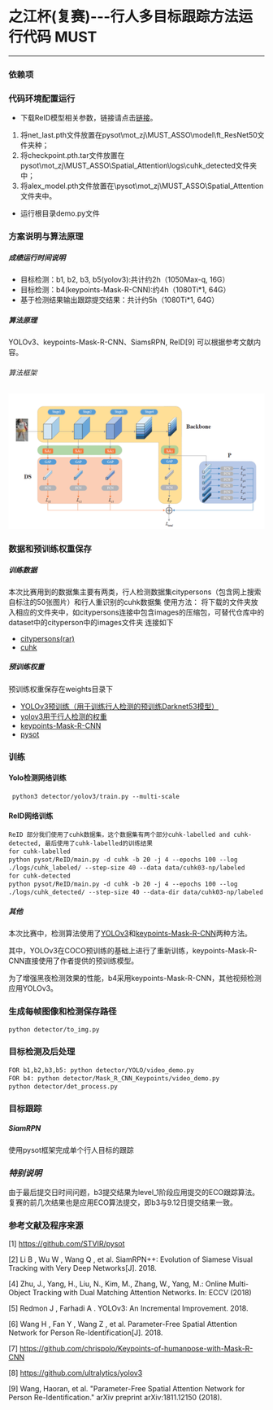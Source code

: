 # 之江杯(复赛)---行人多目标跟踪方法运行代码 MUST
---
### 依赖项

### 代码环境配置运行

- 下载ReID模型相关参数，链接请点击[链接](https://pan.baidu.com/s/1sROOxFIgQYqrZA0CvLuMUA)。

1. 将net_last.pth文件放置在pysot\mot_zj\MUST_ASSO\model\ft_ResNet50文件夹种；
2. 将checkpoint.pth.tar文件放置在pysot\mot_zj\MUST_ASSO\Spatial_Attention\logs\cuhk_detected文件夹中；
3. 将alex_model.pth文件放置在\pysot\mot_zj\MUST_ASSO\Spatial_Attention文件夹中。
- 运行根目录demo.py文件

### 方案说明与算法原理
##### 成绩运行时间说明
- 目标检测：b1, b2, b3, b5(yolov3):共计约2h（1050Max-q, 16G）
- 目标检测：b4(keypoints-Mask-R-CNN):约4h（1080Ti*1, 64G）
- 基于检测结果输出跟踪提交结果：共计约5h（1080Ti*1, 64G）

##### 算法原理
YOLOv3、keypoints-Mask-R-CNN、SiamsRPN, ReID[9] 可以根据参考文献内容。

###### 算法框架
![之后需要替换](./readme_materials/reid.PNG)


### 数据和预训练权重保存
##### 训练数据
本次比赛用到的数据集主要有两类，行人检测数据集citypersons（包含网上搜索自标注的50张图片）和行人重识别的cuhk数据集
使用方法：
将下载的文件夹放入相应的文件夹中，如citypersons连接中包含images的压缩包，可替代仓库中的dataset中的cityperson中的images文件夹
连接如下
- [citypersons(rar)](https://pan.baidu.com/s/1yui64WJi92-bOh49qufCzg)
- [cuhk](https://pan.baidu.com/s/17mPbmo4NdFmx1pDgUC1msg)

##### 预训练权重
预训练权重保存在weights目录下
- [YOLOv3预训练（用于训练行人检测的预训练Darknet53模型）](https://pan.baidu.com/s/1_5Rwvc8clnCb44z0R2o70Q)
- [yolov3用于行人检测的权重](https://pan.baidu.com/s/1KsQPTdgABt_rRLn7H_AA8w)
- [keypoints-Mask-R-CNN](https://pan.baidu.com/s/1a8A6xVNuuo6Zr3cc3DbB2Q)
- [pysot]()


### 训练
#### Yolo检测网络训练
<pre><code> python3 detector/yolov3/train.py --multi-scale
</code></pre> 

#### ReID网络训练
<pre><code>ReID 部分我们使用了cuhk数据集，这个数据集有两个部分cuhk-labelled and cuhk-detected, 最后使用了cuhk-labelled的训练结果
for cuhk-labelled 
python pysot/ReID/main.py -d cuhk -b 20 -j 4 --epochs 100 --log ./logs/cuhk_labeled/ --step-size 40 --data data/cuhk03-np/labeled
for cuhk-detected
python pysot/ReID/main.py -d cuhk -b 20 -j 4 --epochs 100 --log ./logs/cuhk_detected/ --step-size 40 --data-dir data/cuhk03-np/labeled
</code></pre>

##### 其他
本次比赛中，检测算法使用了[YOLOv3](https://github.com/ultralytics/yolov3)和[keypoints-Mask-R-CNN](https://github.com/chrispolo/Keypoints-of-humanpose-with-Mask-R-CNN)两种方法。

其中，YOLOv3在COCO预训练的基础上进行了重新训练，keypoints-Mask-R-CNN直接使用了作者提供的预训练模型。

为了增强黑夜检测效果的性能，b4采用keypoints-Mask-R-CNN，其他视频检测应用YOLOv3。

### 生成每帧图像和检测保存路径
<pre><code>python detector/to_img.py
</code></pre>

### 目标检测及后处理
<pre><code>FOR b1,b2,b3,b5: python detector/YOLO/video_demo.py
FOR b4: python detector/Mask_R_CNN_Keypoints/video_demo.py
python detector/det_process.py
</code></pre>

### 目标跟踪
##### SiamRPN
使用pysot框架完成单个行人目标的跟踪


### *特别说明*
由于最后提交日时间问题，b3提交结果为level_1阶段应用提交的ECO跟踪算法。复赛的前几次结果也是应用ECO算法提交，即b3与9.12日提交结果一致。


### 参考文献及程序来源
[1] https://github.com/STVIR/pysot

[2] Li B , Wu W , Wang Q , et al. SiamRPN++: Evolution of Siamese Visual Tracking with Very Deep Networks[J]. 2018.

[4] Zhu, J., Yang, H., Liu, N., Kim, M., Zhang, W., Yang, M.: Online Multi-Object Tracking with Dual Matching Attention Networks. In: ECCV (2018)

[5] Redmon J , Farhadi A . YOLOv3: An Incremental Improvement. 2018.

[6] Wang H , Fan Y , Wang Z , et al. Parameter-Free Spatial Attention Network for Person Re-Identification[J]. 2018.

[7] https://github.com/chrispolo/Keypoints-of-humanpose-with-Mask-R-CNN

[8] https://github.com/ultralytics/yolov3

[9] Wang, Haoran, et al. "Parameter-Free Spatial Attention Network for Person Re-Identification." arXiv preprint arXiv:1811.12150 (2018).

